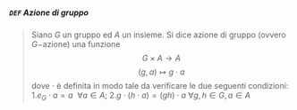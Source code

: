 ##### `DEF` Azione di gruppo

  >Siano $G$ un gruppo ed $A$ un insieme. Si dice azione di gruppo (ovvero $G-$azione) una funzione
  >$$  G \times A \longrightarrow A$$
  >  $$  (g,a) \mapsto g \cdot a$$ 
  >  dove $\cdot$ è definita in modo tale da verificare le due seguenti condizioni:     
  >  1.$e_G \cdot a = a \ \  \forall a \in A$;
  >   2.$g \cdot (h \cdot a) = (gh) \cdot a \ \forall g,h \in G, a \in A$